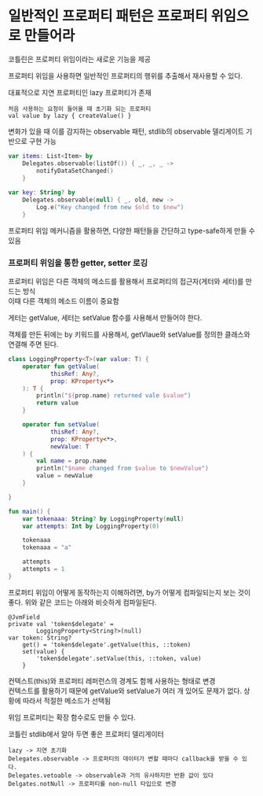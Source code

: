 # 일반적인 프로퍼티 패턴은 프로퍼티 위임으로 만들어라

코틀린은 프로퍼티 위임이라는 새로운 기능을 제공

프로퍼티 위임을 사용하면 일반적인 프로퍼티의 행위를 추출해서 재사용할 수 있다.

대표적으로 지연 프로퍼티인 lazy 프로퍼티가 존재

```
처음 사용하는 요청이 들어올 때 초기화 되는 프로퍼티
val value by lazy { createValue() }
```

변화가 있을 때 이를 감지하는 observable 패턴, stdlib의 observable 델리게이트 기반으로 구현 가능

```kotlin
var items: List<Item> by
	Delegates.observable(listOf()) { _, _, _ -> 
    	notifyDataSetChanged()
    }
    
var key: String? by
	Delegates.observable(null) { _, old, new ->
    	Log.e("Key changed from new $old to $new")
    }
```

프로퍼티 위임 메커니즘을 활용하면, 다양한 패턴들을 간단하고 type-safe하게 만들 수 있음

### 프로퍼티 위임을 통한 getter, setter 로깅

프로퍼티 위임은 다른 객체의 메소드를 활용해서 프로퍼티의 접근자(게터와 세터)를 만드는 방식\
이때 다른 객체의 메소드 이름이 중요함

게터는 getValue, 세터는 setValue 함수를 사용해서 만들어야 한다.

객체를 만든 뒤에는 by 키워드를 사용해서, getVlaue와 setValue를 정의한 클래스와 연결해 주면 된다.

```kotlin
class LoggingProperty<T>(var value: T) {
    operator fun getValue(
            thisRef: Any?,
            prop: KProperty<*>
    ): T {
        println("${prop.name} returned vale $value")
        return value
    }

    operator fun setValue(
            thisRef: Any?,
            prop: KProperty<*>,
            newValue: T
    ) {
        val name = prop.name
        println("$name changed from $value to $newValue")
        value = newValue
    }

}

fun main() {
    var tokenaaa: String? by LoggingProperty(null)
    var attempts: Int by LoggingProperty(0)

    tokenaaa
    tokenaaa = "a"

    attempts
    attempts = 1
}
```

프로퍼티 위임이 어떻게 동작하는지 이해하려면, by가 어떻게 컴파일되는지 보는 것이 좋다. 위와 같은 코드는 아래와 비슷하게 컴파일된다.

```
@JvmField
private val 'token$delegate' =
        LoggingProperty<String?>(null)
var token: String?
    get() = 'token$delegate'.getValue(this, ::token)
    set(value) {
        'token$delegate'.setValue(this, ::token, value)
    }
```

컨텍스트(this)와 프로퍼티 레퍼런스의 경계도 함께 사용하는 형태로 변경\
컨텍스트를 활용하기 때문에 getValue와 setValue가 여러 개 있어도 문제가 없다. 상황에 따라서 적절한 메소드가 선택됨

위임 프로퍼티는 확장 함수로도 만들 수 있다.

코틀린 stdlib에서 알아 두면 좋은 프로퍼티 델리게이터

```
lazy -> 지연 초기화
Delegates.observable -> 프로퍼티의 데이터가 변할 때마다 callback을 받을 수 있다.
Delegates.vetoable -> observable과 거의 유사하지만 반환 값이 있다
Delgates.notNull -> 프로퍼티를 non-null 타입으로 변경
```
